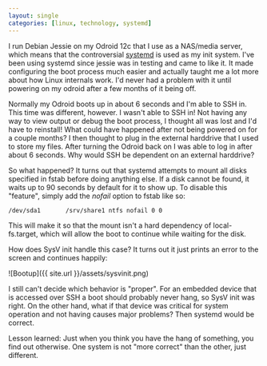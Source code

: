 ```yaml
---
layout: single
categories: [linux, technology, systemd]
---
```


I run Debian Jessie on my Odroid 12c that I use as a NAS/media server, which means that the controversial [systemd](https://en.wikipedia.org/wiki/Systemd) is used as my init system. I've been using systemd since jessie was in testing and came to like it. It made configuring the boot process much easier and actually taught me a lot more about how Linux internals work. I'd never had a problem with it until powering on my odroid after a few months of it being off.

Normally my Odroid boots up in about 6 seconds and I'm able to SSH in. This time was different, however. I wasn't able to SSH in! Not having any way to view output or debug the boot process, I thought all was lost and I'd have to reinstall! What could have happened after not being powered on for a couple months? I then thought to plug in the external harddrive that I used to store my files. After turning the Odroid back on I was able to log in after about 6 seconds. Why would SSH be dependent on an external harddrive?

So what happened? It turns out that systemd attempts to mount all disks specified in fstab before doing anything else. If a disk cannot be found, it waits up to 90 seconds by default for it to show up. To disable this "feature", simply add the *nofail* option to fstab like so:
```
/dev/sda1       /srv/share1 ntfs nofail 0 0
```
This will make it so that the mount isn't a hard dependency of local-fs.target, which will allow the boot to continue while waiting for the disk.

How does SysV init handle this case? It turns out it just prints an error to the screen and continues happily: 

![Bootup]({{ site.url }}/assets/sysvinit.png)

I still can't decide which behavior is "proper". For an embedded device that is accessed over SSH a boot should probably never hang, so SysV init was right. On the other hand, what if that device was critical for system operation and not having causes major problems? Then systemd would be correct.

Lesson learned: Just when you think you have the hang of something, you find out otherwise. One system is not "more correct" than the other, just different.
